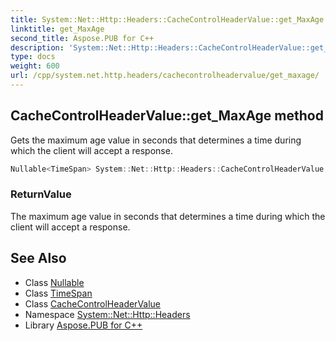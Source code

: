```yaml
---
title: System::Net::Http::Headers::CacheControlHeaderValue::get_MaxAge method
linktitle: get_MaxAge
second_title: Aspose.PUB for C++
description: 'System::Net::Http::Headers::CacheControlHeaderValue::get_MaxAge method. Gets the maximum age value in seconds that determines a time during which the client will accept a response in C++.'
type: docs
weight: 600
url: /cpp/system.net.http.headers/cachecontrolheadervalue/get_maxage/
---
```

## CacheControlHeaderValue::get_MaxAge method


Gets the maximum age value in seconds that determines a time during which the client will accept a response.

```cpp
Nullable<TimeSpan> System::Net::Http::Headers::CacheControlHeaderValue::get_MaxAge()
```


### ReturnValue

The maximum age value in seconds that determines a time during which the client will accept a response.

## See Also

* Class [Nullable](../../../system/nullable/)
* Class [TimeSpan](../../../system/timespan/)
* Class [CacheControlHeaderValue](../)
* Namespace [System::Net::Http::Headers](../../)
* Library [Aspose.PUB for C++](../../../)
